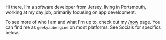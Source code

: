 Hi there, I’m a software developer from Jersey, living in Portsmouth, working at my day job, primarily focusing on app development.

To see more of who I am and what I'm up to, check out my [/now](https://zoeaubert.me/now) page. You can find me as `geekyaubergine` on most platforms. See Socials for specifics below.
